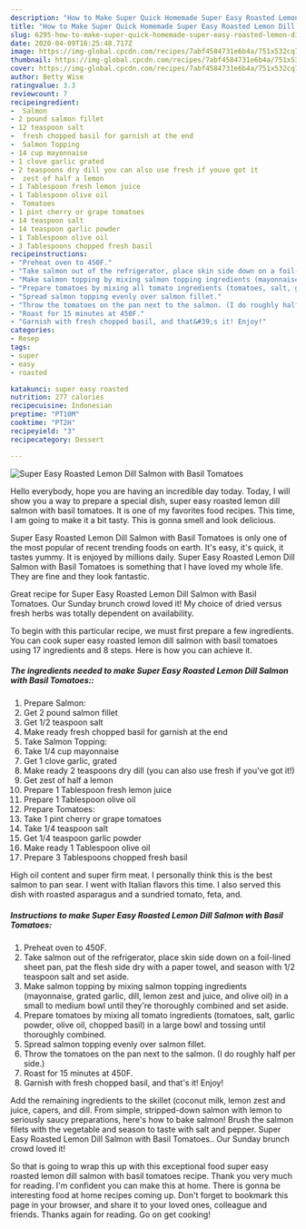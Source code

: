 ```yaml
---
description: "How to Make Super Quick Homemade Super Easy Roasted Lemon Dill Salmon with Basil Tomatoes"
title: "How to Make Super Quick Homemade Super Easy Roasted Lemon Dill Salmon with Basil Tomatoes"
slug: 6295-how-to-make-super-quick-homemade-super-easy-roasted-lemon-dill-salmon-with-basil-tomatoes
date: 2020-04-09T16:25:48.717Z
image: https://img-global.cpcdn.com/recipes/7abf4584731e6b4a/751x532cq70/super-easy-roasted-lemon-dill-salmon-with-basil-tomatoes-recipe-main-photo.jpg
thumbnail: https://img-global.cpcdn.com/recipes/7abf4584731e6b4a/751x532cq70/super-easy-roasted-lemon-dill-salmon-with-basil-tomatoes-recipe-main-photo.jpg
cover: https://img-global.cpcdn.com/recipes/7abf4584731e6b4a/751x532cq70/super-easy-roasted-lemon-dill-salmon-with-basil-tomatoes-recipe-main-photo.jpg
author: Betty Wise
ratingvalue: 3.3
reviewcount: 7
recipeingredient:
-  Salmon
- 2 pound salmon fillet
- 12 teaspoon salt
-  fresh chopped basil for garnish at the end
-  Salmon Topping
- 14 cup mayonnaise
- 1 clove garlic grated
- 2 teaspoons dry dill you can also use fresh if youve got it
-  zest of half a lemon
- 1 Tablespoon fresh lemon juice
- 1 Tablespoon olive oil
-  Tomatoes
- 1 pint cherry or grape tomatoes
- 14 teaspoon salt
- 14 teaspoon garlic powder
- 1 Tablespoon olive oil
- 3 Tablespoons chopped fresh basil
recipeinstructions:
- "Preheat oven to 450F."
- "Take salmon out of the refrigerator, place skin side down on a foil-lined sheet pan, pat the flesh side dry with a paper towel, and season with 1/2 teaspoon salt and set aside."
- "Make salmon topping by mixing salmon topping ingredients (mayonnaise, grated garlic, dill, lemon zest and juice, and olive oil) in a small to medium bowl until they&#39;re thoroughly combined and set aside."
- "Prepare tomatoes by mixing all tomato ingredients (tomatoes, salt, garlic powder, olive oil, chopped basil) in a large bowl and tossing until thoroughly combined."
- "Spread salmon topping evenly over salmon fillet."
- "Throw the tomatoes on the pan next to the salmon. (I do roughly half per side.)"
- "Roast for 15 minutes at 450F."
- "Garnish with fresh chopped basil, and that&#39;s it! Enjoy!"
categories:
- Resep
tags:
- super
- easy
- roasted

katakunci: super easy roasted
nutrition: 277 calories
recipecuisine: Indonesian
preptime: "PT10M"
cooktime: "PT2H"
recipeyield: "3"
recipecategory: Dessert

---
```



![Super Easy Roasted Lemon Dill Salmon with Basil Tomatoes](https://img-global.cpcdn.com/recipes/7abf4584731e6b4a/751x532cq70/super-easy-roasted-lemon-dill-salmon-with-basil-tomatoes-recipe-main-photo.jpg)

Hello everybody, hope you are having an incredible day today. Today, I will show you a way to prepare a special dish, super easy roasted lemon dill salmon with basil tomatoes. It is one of my favorites food recipes. This time, I am going to make it a bit tasty. This is gonna smell and look delicious.

Super Easy Roasted Lemon Dill Salmon with Basil Tomatoes is only one of the most popular of recent trending foods on earth. It's easy, it's quick, it tastes yummy. It is enjoyed by millions daily. Super Easy Roasted Lemon Dill Salmon with Basil Tomatoes is something that I have loved my whole life. They are fine and they look fantastic.

Great recipe for Super Easy Roasted Lemon Dill Salmon with Basil Tomatoes. Our Sunday brunch crowd loved it! My choice of dried versus fresh herbs was totally dependent on availability.


To begin with this particular recipe, we must first prepare a few ingredients. You can cook super easy roasted lemon dill salmon with basil tomatoes using 17 ingredients and 8 steps. Here is how you can achieve it.

##### The ingredients needed to make Super Easy Roasted Lemon Dill Salmon with Basil Tomatoes::

1. Prepare  Salmon:
1. Get 2 pound salmon fillet
1. Get 1/2 teaspoon salt
1. Make ready  fresh chopped basil for garnish at the end
1. Take  Salmon Topping:
1. Take 1/4 cup mayonnaise
1. Get 1 clove garlic, grated
1. Make ready 2 teaspoons dry dill (you can also use fresh if you&#39;ve got it!)
1. Get  zest of half a lemon
1. Prepare 1 Tablespoon fresh lemon juice
1. Prepare 1 Tablespoon olive oil
1. Prepare  Tomatoes:
1. Take 1 pint cherry or grape tomatoes
1. Take 1/4 teaspoon salt
1. Get 1/4 teaspoon garlic powder
1. Make ready 1 Tablespoon olive oil
1. Prepare 3 Tablespoons chopped fresh basil


High oil content and super firm meat. I personally think this is the best salmon to pan sear. I went with Italian flavors this time. I also served this dish with roasted asparagus and a sundried tomato, feta, and. 

##### Instructions to make Super Easy Roasted Lemon Dill Salmon with Basil Tomatoes:

1. Preheat oven to 450F.
1. Take salmon out of the refrigerator, place skin side down on a foil-lined sheet pan, pat the flesh side dry with a paper towel, and season with 1/2 teaspoon salt and set aside.
1. Make salmon topping by mixing salmon topping ingredients (mayonnaise, grated garlic, dill, lemon zest and juice, and olive oil) in a small to medium bowl until they&#39;re thoroughly combined and set aside.
1. Prepare tomatoes by mixing all tomato ingredients (tomatoes, salt, garlic powder, olive oil, chopped basil) in a large bowl and tossing until thoroughly combined.
1. Spread salmon topping evenly over salmon fillet.
1. Throw the tomatoes on the pan next to the salmon. (I do roughly half per side.)
1. Roast for 15 minutes at 450F.
1. Garnish with fresh chopped basil, and that&#39;s it! Enjoy!


Add the remaining ingredients to the skillet (coconut milk, lemon zest and juice, capers, and dill. From simple, stripped-down salmon with lemon to seriously saucy preparations, here&#39;s how to bake salmon! Brush the salmon filets with the vegetable and season to taste with salt and pepper. Super Easy Roasted Lemon Dill Salmon with Basil Tomatoes.. Our Sunday brunch crowd loved it! 

So that is going to wrap this up with this exceptional food super easy roasted lemon dill salmon with basil tomatoes recipe. Thank you very much for reading. I'm confident you can make this at home. There is gonna be interesting food at home recipes coming up. Don't forget to bookmark this page in your browser, and share it to your loved ones, colleague and friends. Thanks again for reading. Go on get cooking!
